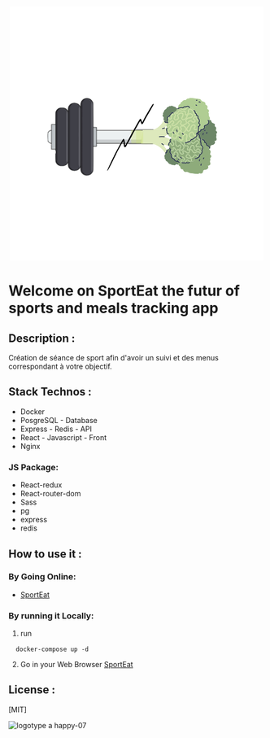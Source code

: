 <p align="center" >
<a href="http://sporteat-app.herokuapp.com/"><img src="https://github.com/thp-next-final-project/app-react/blob/main/src/assets/logo.png?raw=true" alt="sporteat"/></a>
 </p>

# Welcome on SportEat the futur of sports and meals tracking app

## Description :

Création de séance de sport afin d'avoir un suivi et des menus correspondant à votre objectif.

## Stack Technos :

* Docker
* PosgreSQL - Database
* Express - Redis - API
* React - Javascript - Front
* Nginx


### JS Package:

* React-redux
* React-router-dom
* Sass
* pg
* express
* redis

## How to use it :

### By Going Online:

 - [SportEat](http://sporteat-app.herokuapp.com/)

### By running it Locally:

1. run 

```
  docker-compose up -d
```

2. Go in your Web Browser [SportEat](http://localhost:3000/)


## License :

[MIT]

![logotype a happy-07](https://d29md5j3ph8xfz.cloudfront.net/100_percent/upload/Content/82047/THP_logoblock_grey.png)